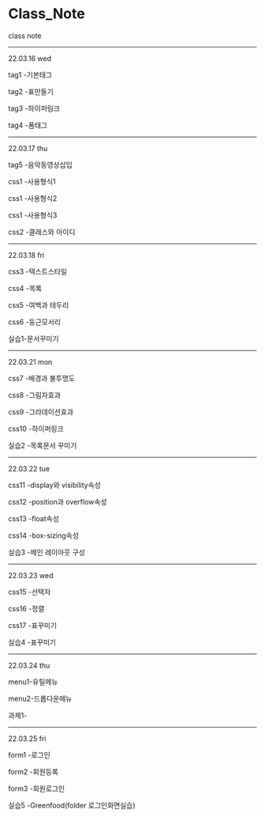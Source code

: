 # Class_Note
class note

***
22.03.16 wed


  tag1 -기본태그
  
  tag2 -표만들기
  
  tag3 -하이퍼링크
  
  tag4 -폼태그
  
  
***
22.03.17 thu


  tag5 -음악동영상삽입
  
  css1 -사용형식1
  
  css1 -사용형식2
  
  css1 -사용형식3
  
  css2 -클래스와 아이디
  
  
***

22.03.18 fri


  css3 -텍스트스타일
  
  css4 -목록
  
  css5 -여백과 테두리
  
  css6 -둥근모서리
  
  실습1-문서꾸미기
  
  
***
22.03.21 mon


  css7 -배경과 불투명도
  
  css8 -그림자효과
  
  css9 -그라데이션효과
  
  css10 -하이퍼링크
  
  실습2 -목록문서 꾸미기
  
  
***

22.03.22 tue


  css11 -display와 visibility속성
  
  css12 -position과 overflow속성
  
  css13 -float속성
  
  css14 -box-sizing속성
  
  실습3 -메인 레이아웃 구성
  
  
***


22.03.23 wed

  css15 -선택자
  
  css16 -정렬
  
  css17 -표꾸미기
  
  실습4 -표꾸미기
***

22.03.24 thu
  
  menu1-유틸메뉴
  
  menu2-드롭다운메뉴
  
  과제1-
  
  ***

22.03.25 fri
  
  form1 -로그인
  
  form2 -회원등록
  
  form3 -회원로그인
  
  실습5 -Greenfood(folder 로그인화면실습)
  
  
  
  
